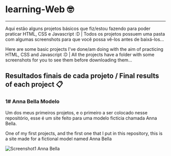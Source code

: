 # learning-Web :nerd_face:

<hr>

Aqui estão alguns projetos básicos que fiz/estou fazendo para poder praticar HTML, CSS e Javascript :D |
Todos os projetos possuem uma pasta com algumas screenshots para que você possa vê-los antes de baixá-los...

Here are some basic projects I've done/am doing with the aim of practicing HTML, CSS and Javascript :D | All the projects have a folder with some screenshots for you to see them before downloading them...

## Resultados finais de cada projeto / Final results of each project :clipboard:

### 1# Anna Bella Modelo 
Um dos meus primeiros projetos, e o primeiro a ser colocado nesse repositório, esse é um site feito para uma modelo fictícia chamada Anna Bella.

One of my first projects, and the first one that I put in this repository, this is a site made for a fictional model named Anna Bella

<img src="" alt="Screenshot1 Anna Bella">
